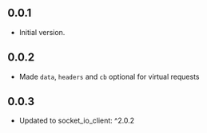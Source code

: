 ## 0.0.1

- Initial version.

## 0.0.2

- Made `data`, `headers` and `cb` optional for virtual requests

## 0.0.3

- Updated to socket_io_client: ^2.0.2
